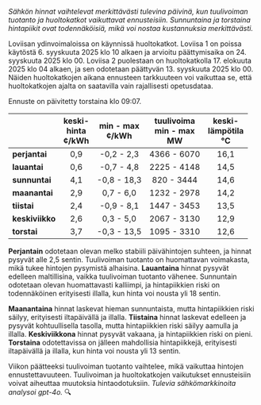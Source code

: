 *Sähkön hinnat vaihtelevat merkittävästi tulevina päivinä, kun tuulivoiman tuotanto ja huoltokatkot vaikuttavat ennusteisiin. Sunnuntaina ja torstaina hintapiikit ovat todennäköisiä, mikä voi nostaa kustannuksia merkittävästi.*

Loviisan ydinvoimaloissa on käynnissä huoltokatkot. Loviisa 1 on poissa käytöstä 6. syyskuuta 2025 klo 10 alkaen ja arvioitu päättymisaika on 24. syyskuuta 2025 klo 00. Loviisa 2 puolestaan on huoltokatkolla 17. elokuuta 2025 klo 04 alkaen, ja sen odotetaan päättyvän 13. syyskuuta 2025 klo 00. Näiden huoltokatkojen aikana ennusteen tarkkuuteen voi vaikuttaa se, että huoltokatkojen ajalta on saatavilla vain rajallisesti opetusdataa.

Ennuste on päivitetty torstaina klo 09:07.

|             | keski-<br>hinta<br>¢/kWh | min - max<br>¢/kWh | tuulivoima<br>min - max<br>MW | keski-<br>lämpötila<br>°C |
|:-------------|:----------------:|:----------------:|:-------------:|:-------------:|
| **perjantai** | 0,9 | -0,2 - 2,3 | 4366 - 6070 | 16,1 |
| **lauantai** | 0,6 | -0,7 - 4,8 | 2225 - 4148 | 14,5 |
| **sunnuntai** | 4,1 | -0,8 - 18,3 | 820 - 3444 | 14,6 |
| **maanantai** | 2,9 | 0,7 - 6,0 | 1232 - 2978 | 14,2 |
| **tiistai** | 2,4 | -0,9 - 8,1 | 1447 - 3453 | 13,5 |
| **keskiviikko** | 2,6 | 0,3 - 5,0 | 2067 - 3130 | 12,9 |
| **torstai** | 3,7 | -0,3 - 13,5 | 1095 - 3310 | 12,6 |

**Perjantain** odotetaan olevan melko stabiili päivähintojen suhteen, ja hinnat pysyvät alle 2,5 sentin. Tuulivoiman tuotanto on huomattavan voimakasta, mikä tukee hintojen pysymistä alhaisina. **Lauantaina** hinnat pysyvät edelleen maltillisina, vaikka tuulivoiman tuotanto vähenee. Sunnuntain odotetaan olevan huomattavasti kalliimpi, ja hintapiikkien riski on todennäköinen erityisesti illalla, kun hinta voi nousta yli 18 sentin. 

**Maanantaina** hinnat laskevat hieman sunnuntaista, mutta hintapiikkien riski säilyy, erityisesti iltapäivällä ja illalla. **Tiistaina** hinnat laskevat edelleen ja pysyvät kohtuullisella tasolla, mutta hintapiikkien riski säilyy aamulla ja illalla. **Keskiviikkona** hinnat pysyvät vakaana, ja hintapiikkien riski on pieni. **Torstaina** odotettavissa on jälleen mahdollisia hintapiikkejä, erityisesti iltapäivällä ja illalla, kun hinta voi nousta yli 13 sentin.

Viikon päätteeksi tuulivoiman tuotanto vaihtelee, mikä vaikuttaa hintojen ennustettavuuteen. Tuulivoiman ja huoltokatkojen vaikutukset ennusteisiin voivat aiheuttaa muutoksia hintaodotuksiin. *Tulevia sähkömarkkinoita analysoi gpt-4o.* 🔍
